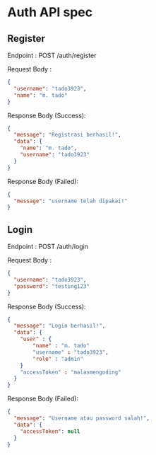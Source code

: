 # Auth API spec

## Register

Endpoint : POST /auth/register

Request Body :

```json
{
  "username": "tado3923",
  "name": "m. tado"
}
```

Response Body (Success):

```json
{
  "message": "Registrasi berhasil!",
  "data": {
    "name": "m. tado",
    "username": "tado3923"
  }
}
```

Response Body (Failed):

```json
{
  "message": "username telah dipakai!"
}
```

## Login

Endpoint : POST /auth/login

Request Body :

```json
{
  "username": "tado3923",
  "password": "testing123"
}
```

Response Body (Success):

```json
{
  "message": "Login berhasil!",
  "data": {
    "user" : {
        "name" : "m. tado"
        "username" : "tado3923",
        "role" : "admin"
    }
    "accessToken" : "malasmengoding"
  }
}
```

Response Body (Failed):

```json
{
  "message": "Username atau password salah!",
  "data": {
    "accessToken": null
  }
}
```
